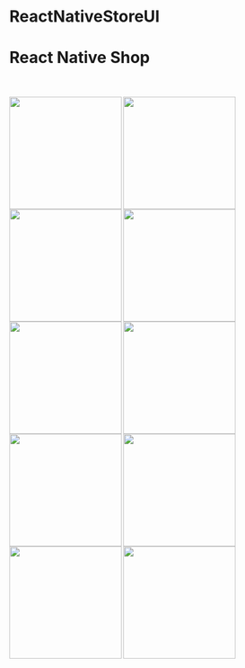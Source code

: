 # ReactNativeStoreUI


<h1>React Native Shop</h1>
</br><br>
<div>
  <img align="left" src="github.com/tejasgawali4/ReactNativeStoreUI/blob/main/screenshots/1.png" width="200"/> 
  <img align="left" src="github.com/tejasgawali4/ReactNativeStoreUI/blob/main/screenshots/2.png" width="200"/> 
  <img align="left" src="github.com/tejasgawali4/ReactNativeStoreUI/blob/main/screenshots/3.png" width="200"/> 
  <img align="left" src="github.com/tejasgawali4/ReactNativeStoreUI/blob/main/screenshots/4.png" width="200"/> 
  <img align="left" src="github.com/tejasgawali4/ReactNativeStoreUI/blob/main/screenshots/5.png" width="200"/> 
  <img align="left" src="github.com/tejasgawali4/ReactNativeStoreUI/blob/main/screenshots/6.png" width="200"/> 
  <img align="left" src="github.com/tejasgawali4/ReactNativeStoreUI/blob/main/screenshots/7.png" width="200"/> 
  <img align="left" src="github.com/tejasgawali4/ReactNativeStoreUI/blob/main/screenshots/8.png" width="200"/> 
  <img align="left" src="github.com/tejasgawali4/ReactNativeStoreUI/blob/main/screenshots/9.png" width="200"/> 
  <img align="left" src="github.com/tejasgawali4/ReactNativeStoreUI/blob/main/screenshots/10.png" width="200"/> 
</div>

